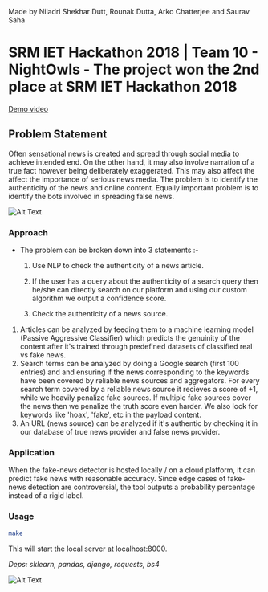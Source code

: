 Made by Niladri Shekhar Dutt, Rounak Dutta, Arko Chatterjee and Saurav Saha
# SRM IET Hackathon 2018 | Team 10 - NightOwls - The project won the 2nd place at SRM IET Hackathon 2018

[Demo video](https://www.youtube.com/watch?v=aZzxZA_KfXY&feature=youtu.be)<br>

## Problem Statement

Often sensational news is created and spread through social media to achieve intended end. On the other hand, it may also involve narration of a true fact however being deliberately exaggerated. This may also affect the affect the importance of serious news media. The problem is to identify the authenticity of the news and online content. Equally important problem is to identify the bots involved in spreading false news.

![Alt Text](https://github.com/rounakdatta/Xcheck/blob/master/src/demo.gif)

### Approach
* The problem can be broken down into 3 statements :-

    1. Use NLP to check the authenticity of a news article.

    2. If the user has a query about the authenticity of a search query then he/she can directly search on our platform and using our custom algorithm we output a confidence score.

    3. Check the authenticity of a news source.

1. Articles can be analyzed by feeding them to a machine learning model (Passive Aggressive Classifier) which predicts the genuinity of the content after it's trained through predefined datasets of classified real vs fake news.
2. Search terms can be analyzed by doing a Google search (first 100 entries) and and ensuring if the news corresponding to the keywords have been covered by reliable news sources and aggregators. For every search term covered by a reliable news source it recieves a score of +1, while we heavily penalize fake sources. If multiple fake sources cover the news then we penalize the truth score even harder. We also look for keywords like 'hoax', 'fake', etc in the payload content.
3. An URL (news source) can be analyzed if it's authentic by checking it in our database of true news provider and false news provider.

### Application

When the fake-news detector is hosted locally / on a cloud platform, it can predict fake news with reasonable accuracy. Since edge cases of fake-news detection are controversial, the tool outputs a probability percentage instead of a rigid label.

### Usage

```bash
make
```

This will start the local server at localhost:8000.

_*Deps*: sklearn, pandas, django, requests, bs4_

![Alt Text](https://github.com/rounakdatta/Xcheck/blob/master/src/logo.png)
